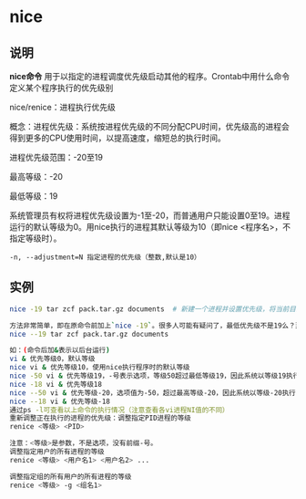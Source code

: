 # nice

## 说明

**nice命令** 用于以指定的进程调度优先级启动其他的程序。Crontab中用什么命令定义某个程序执行的优先级别

nice/renice：进程执行优先级

概念：进程优先级：系统按进程优先级的不同分配CPU时间，优先级高的进程会得到更多的CPU使用时间，以提高速度，缩短总的执行时间。

进程优先级范围：-20至19

最高等级：-20

最低等级：19

系统管理员有权将进程优先级设置为-1至-20，而普通用户只能设置0至19。进程运行的默认等级为0。用nice执行的进程其默认等级为10（即nice <程序名>，不指定等级时）。



```info
-n, --adjustment=N 指定进程的优先级（整数,默认是10）
```

## 实例

```sh
nice -19 tar zcf pack.tar.gz documents  # 新建一个进程并设置优先级，将当前目录下的documents目录打包，但不希望tar占用太多CPU

方法非常简单，即在原命令前加上`nice -19`。很多人可能有疑问了，最低优先级不是19么？那是因为这个“-19”中的“-”仅表示参数前缀；所以，如果希望将当前目录下的documents目录打包，并且赋予tar进程最高的优先级：
nice --19 tar zcf pack.tar.gz documents

如：(命令后加&表示以后台运行)
vi & 优先等级0，默认等级
nice vi & 优先等级10，使用nice执行程序时的默认等级
nice -50 vi & 优先等级19，-号表示选项，等级50超过最低等级19，因此系统以等级19执行
nice -18 vi & 优先等级18
nice --50 vi & 优先等级-20，选项值为-50，超过最高等级-20，因此系统以等级-20执行
nice --18 vi & 优先等级-18
通过ps -l可查看以上命令的执行情况（注意查看各vi进程NI值的不同）
重新调整正在执行的进程的优先级：调整指定PID进程的等级
renice <等级> <PID>

注意：<等级>是参数，不是选项，没有前缀-号。
调整指定用户的所有进程的等级
renice <等级> <用户名1> <用户名2> ...

调整指定组的所有用户的所有进程的等级
renice <等级> -g <组名1>